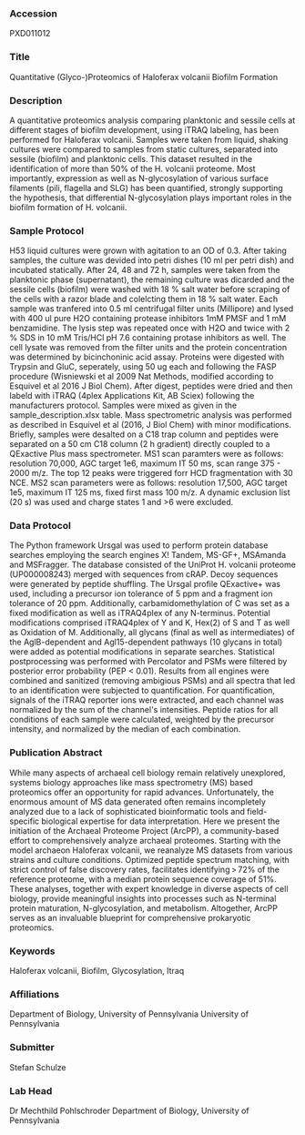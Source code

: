 ### Accession
PXD011012

### Title
Quantitative (Glyco-)Proteomics of Haloferax volcanii Biofilm Formation

### Description
A quantitative proteomics analysis comparing planktonic and sessile cells at different stages of biofilm development, using iTRAQ labeling, has been performed for Haloferax volcanii. Samples were taken from liquid, shaking cultures were compared to samples from static cultures, separated into sessile (biofilm) and planktonic cells. This dataset resulted in the identification of more than 50% of the H. volcanii proteome. Most importantly, expression as well as N-glycosylation of various surface filaments (pili, flagella and SLG) has been quantified, strongly supporting the hypothesis, that differential N-glycosylation plays important roles in the biofilm formation of H. volcanii.

### Sample Protocol
H53 liquid cultures were grown with agitation to an OD of 0.3. After taking samples, the culture was devided into petri dishes (10 ml per petri dish) and incubated statically. After 24, 48 and 72 h, samples were taken from the planktonic phase (supernatant), the remaining culture was dicarded and the sessile cells (biofilm) were washed with 18 % salt water before scraping of the cells with a razor blade and colelcting them in 18 % salt water. Each sample was tranfered into 0.5 ml centrifugal filter units (Millipore) and lysed with 400 ul pure H2O containing protease inhibitors 1mM PMSF and 1 mM benzamidine. The lysis step was repeated once with H2O and twice with 2 % SDS in 10 mM Tris/HCl pH 7.6 containing protase inhibitors as well. The cell lysate was removed from the filter units and the protein concentration was determined by bicinchoninic acid assay.  Proteins were digested with Trypsin and GluC, seperately, using 50 ug each and following the FASP procedure (Wisniewski et al 2009 Nat Methods, modified according to Esquivel et al 2016 J Biol Chem). After digest, peptides were dried and then labeld with iTRAQ (4plex Applications Kit, AB Sciex) following the manufacturers protocol. Samples were mixed as given in the sample_description.xlsx table.  Mass spectrometric analysis was performed as described in Esquivel et al (2016, J Biol Chem) with minor modifications. Briefly, samples were desalted on a C18 trap column and peptides were separated on a 50 cm C18 column (2 h gradient) directly coupled to a QExactive Plus mass spectrometer. MS1 scan paramters were as follows: resolution 70,000, AGC target 1e6, maximum IT 50 ms, scan range 375 - 2000 m/z. The top 12 peaks were triggered forr HCD fragmentation with 30 NCE. MS2 scan parameters were as follows: resolution 17,500, AGC target 1e5, maximum IT 125 ms, fixed first mass 100 m/z. A dynamic exclusion list (20 s) was used and charge states 1 and >6 were excluded.

### Data Protocol
The Python framework Ursgal was used to perform protein database searches employing the search engines X! Tandem, MS-GF+, MSAmanda and MSFragger. The database consisted of the UniProt H. volcanii proteome (UP000008243) merged with sequences from cRAP. Decoy sequences were generated by peptide shuffling. The Ursgal profile QExactive+ was used, including a precursor ion tolerance of 5 ppm and a fragment ion tolerance of 20 ppm. Additionally, carbamidomethylation of C was set as a fixed modification as well as iTRAQ4plex of any N-terminus. Potential modifications comprised iTRAQ4plex of Y and K, Hex(2) of S and T as well as Oxidation of M. Additionally, all glycans (final as well as intermediates) of the AglB-dependent and Agl15-dependent pathways (10 glycans in total) were added as potential modifications in separate searches. Statistical postprocessing was performed with Percolator and PSMs were filtered by posterior error probability (PEP < 0.01). Results from all engines were combined and sanitized (removing ambigious PSMs) and all spectra that led to an identification were subjected to quantification. For quantification, signals of the iTRAQ reporter ions were extracted, and each channel was normalized by the sum of the channel's intensities. Peptide ratios for all conditions of each sample were calculated, weighted by the precursor intensity, and normalized by the median of each combination.

### Publication Abstract
While many aspects of archaeal cell biology remain relatively unexplored, systems biology approaches like mass spectrometry (MS) based proteomics offer an opportunity for rapid advances. Unfortunately, the enormous amount of MS data generated often remains incompletely analyzed due to a lack of sophisticated bioinformatic tools and field-specific biological expertise for data interpretation. Here we present the initiation of the Archaeal Proteome Project (ArcPP), a community-based effort to comprehensively analyze archaeal proteomes. Starting with the model archaeon Haloferax volcanii, we reanalyze MS datasets from various strains and culture conditions. Optimized peptide spectrum matching, with strict control of false discovery rates, facilitates identifying&#x2009;&gt;&#x2009;72% of the reference proteome, with a median protein sequence coverage of 51%. These analyses, together with expert knowledge in diverse aspects of cell biology, provide meaningful insights into processes such as N-terminal protein maturation, N-glycosylation, and metabolism. Altogether, ArcPP serves as an invaluable blueprint for comprehensive prokaryotic proteomics.

### Keywords
Haloferax volcanii, Biofilm, Glycosylation, Itraq

### Affiliations
Department of Biology, University of Pennsylvania
University of Pennsylvania

### Submitter
Stefan Schulze

### Lab Head
Dr Mechthild Pohlschroder
Department of Biology, University of Pennsylvania


